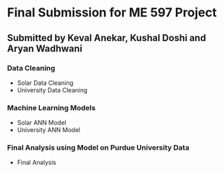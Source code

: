 # Final Submission for ME 597 Project
## Submitted by Keval Anekar, Kushal Doshi and Aryan Wadhwani 

### Data Cleaning 
 - Solar Data Cleaning
 - University Data Cleaning

### Machine Learning Models
 - Solar ANN Model
 - University ANN Model

### Final Analysis using Model on Purdue University Data
 - Final Analysis